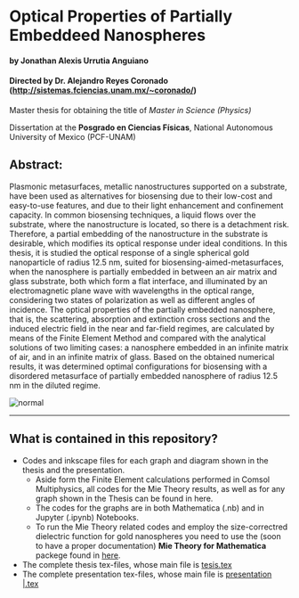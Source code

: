 # Optical Properties of Partially Embeddeed Nanospheres
#### by Jonathan Alexis Urrutia Anguiano
#### Directed by Dr. Alejandro Reyes Coronado (http://sistemas.fciencias.unam.mx/~coronado/)




Master thesis for obtaining the title of *Master in Science (Physics)*

Dissertation at the **Posgrado en Ciencias Físicas**, National Autonomous University of Mexico (PCF-UNAM)

## Abstract:

Plasmonic metasurfaces, metallic nanostructures supported on a substrate, have been used as alternatives for biosensing due to their low-cost and easy-to-use features, and due to their light enhancement and confinement capacity. In common biosensing techniques, a liquid flows over the substrate, where the nanostructure is located, so there is a  detachment risk. Therefore, a partial embedding of the nanostructure in the substrate is desirable, which modifies its optical response under ideal conditions. In this thesis, it is studied the optical response of a single spherical gold nanoparticle of radius 12.5 nm, suited for biosensing-aimed-metasurfaces, when the nanosphere is partially embedded in between an air matrix and glass substrate, both which form a flat interface, and illuminated by an electromagnetic plane wave with wavelengths in the optical range, considering two states of polarization as well as different angles of incidence. The optical properties of the partially embedded nanosphere, that is, the scattering, absorption and extinction cross sections and the induced electric field in the near and far-field regimes, are calculated by means of the Finite Element Method and compared with the analytical solutions of two limiting cases: a nanosphere embedded in an infinite matrix of air, and in an infinite matrix of glass. Based on the obtained numerical results, it was determined optimal configurations for  biosensing with a disordered metasurface of partially embedded nanosphere of radius 12.5 nm in the diluted regime.

![normal](normal.png?raw=true "a] Absorption and b] scattering efficiencies of a 12.5 nm AuNP partially embedded in a glass substrate (ns = 1.5) with an air matrix (nm = 1) as a function of the wavelength λ of the incident electromagnetic plane wave with a wave vector ki perpendicular to the glass-air interface. The partial embedding of the AuNP is determined by the ratio h/a with a the AuNP’s radius and h the distance between the interface and the center of the AuNP. The green shaded region shows the two Mie-limiting cases of a AuNP embedded either in air or in glass; the magenta (partially embedded AuNP) and cyan (Mie-limiting) markers correspond to the efficiencies evaluated at the wavelength of resonance for each case; the gray dashed line is a guide to the eye.")

---
## What is contained in this repository?

 - Codes and inkscape files for each graph and diagram shown in the thesis and the presentation.
   - Aside form the Finite Element calculations performed in Comsol Multiphysics, all codes for the Mie Theory results, as well as for any graph shown in the Thesis can be found in here.
   - The codes for the graphs are in both Mathematica  (.nb) and in Jupyter (.ipynb) Notebooks.
   - To run the Mie Theory related codes and employ the size-correctred dielectric function for gold nanospheres you need to use the (soon to have a proper documentation) **Mie Theory for Mathematica** packege found in [here](https://github.com/jaurrutia/Mie-Theory-Mathematica).
 - The complete thesis tex-files, whose main file is [tesis.tex](./Tex%Files/tesis.tex)
 - The complete presentation tex-files, whose main file is [presentation    |.tex](./Tex%Files/tesis.tex)
